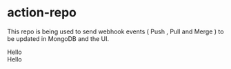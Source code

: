 # action-repo
This repo is being used to send webhook events ( Push , Pull and Merge ) to be updated in MongoDB and the UI. 



Hello\
Hello
